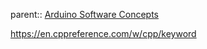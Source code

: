 parent:: [Arduino Software Concepts](Arduino%20Software%20Concepts.md)

https://en.cppreference.com/w/cpp/keyword
